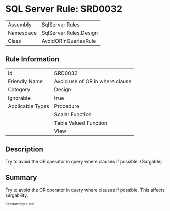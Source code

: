 # SQL Server Rule: SRD0032
  
|    |    |
|----|----|
| Assembly | SqlServer.Rules |
| Namespace | SqlServer.Rules.Design |
| Class | AvoidORInQueriesRule |
  
## Rule Information
  
|    |    |
|----|----|
| Id | SRD0032 |
| Friendly Name | Avoid use of OR in where clause |
| Category | Design |
| Ignorable | true |
| Applicable Types | Procedure  |
|   | Scalar Function |
|   | Table Valued Function |
|   | View |
  
## Description
  
Try to avoid the OR operator in query where clauses if possible.  (Sargable)
  
## Summary
  
Try to avoid the OR operator in query where clauses if possible. This affects sargability.
  
<sub><sup>Generated by a tool</sup></sub>
